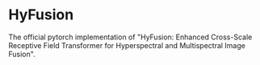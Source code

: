 # HyFusion
The official pytorch implementation of "HyFusion: Enhanced Cross-Scale Receptive Field Transformer for Hyperspectral and Multispectral Image Fusion".
